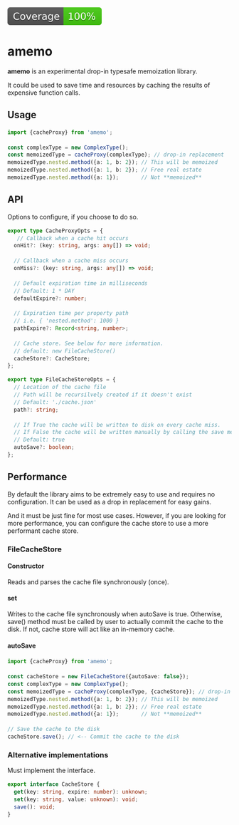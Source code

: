<img src="badges/coverage.svg" alt="Test coverage score"/>

# amemo

**amemo** is an experimental drop-in typesafe memoization library.

It could be used to save time and resources by caching the results of expensive function calls.

## Usage

```typescript
import {cacheProxy} from 'amemo';

const complexType = new ComplexType();
const memoizedType = cacheProxy(complexType); // drop-in replacement
memoizedType.nested.method({a: 1, b: 2}); // This will be memoized
memoizedType.nested.method({a: 1, b: 2}); // Free real estate
memoizedType.nested.method({a: 1});       // Not **memoized**
```

## API

Options to configure, if you choose to do so.

```typescript
export type CacheProxyOpts = {
   // Callback when a cache hit occurs
  onHit?: (key: string, args: any[]) => void;

  // Callback when a cache miss occurs
  onMiss?: (key: string, args: any[]) => void;

  // Default expiration time in milliseconds
  // Default: 1 * DAY
  defaultExpire?: number;
  
  // Expiration time per property path
  // i.e. { 'nested.method': 1000 }
  pathExpire?: Record<string, number>;
  
  // Cache store. See below for more information.
  // default: new FileCacheStore()
  cacheStore?: CacheStore;
};
```

```typescript
export type FileCacheStoreOpts = {
  // Location of the cache file
  // Path will be recursilvely created if it doesn't exist
  // Default: './cache.json'
  path?: string; 

  // If True the cache will be written to disk on every cache miss.
  // If False the cache will be written manually by calling the save method.
  // Default: true
  autoSave?: boolean;
};
```

## Performance

By default the library aims to be extremely easy to use and requires no configuration. It can be used as a drop in replacement for easy gains.

And it must be just fine for most use cases. However, if you are looking for more performance, you can configure the cache store to use a more performant cache store.

### FileCacheStore

#### Constructor

Reads and parses the cache file synchronously (once).

#### set

Writes to the cache file synchronously when autoSave is true. Otherwise, save() method must be called by user to actually commit the cache to the disk. If not, cache store will act like an in-memory cache.

#### autoSave

```typescript
import {cacheProxy} from 'amemo';

const cacheStore = new FileCacheStore({autoSave: false});
const complexType = new ComplexType();
const memoizedType = cacheProxy(complexType, {cacheStore}); // drop-in replacement
memoizedType.nested.method({a: 1, b: 2}); // This will be memoized
memoizedType.nested.method({a: 1, b: 2}); // Free real estate
memoizedType.nested.method({a: 1});       // Not **memoized**

// Save the cache to the disk
cacheStore.save(); // <-- Commit the cache to the disk
```

### Alternative implementations

Must implement the interface.

```typescript
export interface CacheStore {
  get(key: string, expire: number): unknown;
  set(key: string, value: unknown): void;
  save(): void;
}
```
